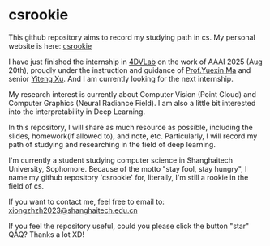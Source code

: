 # csrookie
This github repository aims to record my studying path in cs. My personal website is here: [csrookie](https://bearthesilly.github.io/csrookie_web/)

I have just finished the internship in [4DVLab](https://4dvlab.github.io/index.html) on the work of AAAI 2025 (Aug 20th), proudly under the instruction and guidance of [Prof.Yuexin Ma](https://yuexinma.me/aboutme.html) and senior [Yiteng Xu](https://github.com/yiteng-xu). And I am currently looking for the next internship. 

My research interest is currently about Computer Vision (Point Cloud) and Computer Graphics (Neural Radiance Field). I am also a little bit interested into the interpretability in Deep Learning. 

In this repository, I will share as much resource as possible, including the slides, homework(if allowed to), and note, etc. Particularly, I will record my path of studying and researching in the field of deep learning.  

I'm currently a student studying computer science in Shanghaitech University, Sophomore. Because of the motto "stay fool, stay hungry", I name my github repository 'csrookie' for, literally, I'm still a rookie in the field of cs. 

If you want to contact me, feel free to email to: xiongzhzh2023@shanghaitech.edu.cn

If you feel the repository useful, could you please click the button "star" QAQ? Thanks a lot XD!



